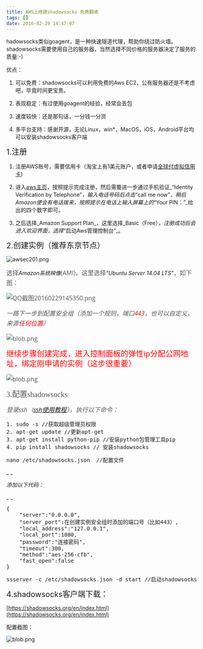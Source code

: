 ```yaml
---
title: AWS上搭建shadowsocks 免费翻墙
tags: []
date: 2016-02-29 14:47:07
---
```


hadowsocks类似goagent，是一种快速隧道代理，帮助你绕过防火墙。shadowsocks需要使用自己的服务器，当然选择不同价格的服务器决定了服务的质量:-)
<!-- more -->
优点：

1.  可以免费：shadowsocks可以利用免费的Aws EC2，公有服务器还是不考虑吧，毕竟时间更宝贵。

2.  表现稳定：有过使用goagent的经验，经常会丢包

3.  速度较快：还是那句话，一分钱一分货

4.  多平台支持：感谢开源，无论Linux，win*，MacOS，iOS，Android平台均可以安装shadowsocks客户端

<span style="font-size: 20px;">1.注册</span>

1.  注册AWS账号，需要信用卡（淘宝上有1美元账户，或者申请[全球付虚拟信用卡](https://www.globalcash.hk/))

2.  进入[aws主页](http://aws.amazon.com/cn/)，按照提示完成注册，然后需要进一步通过手机验证_“Identity Verification by Telephone”_，输入电话号码后点击_“call me now”_，稍后Amazon便会有电话拨来，按照提示在电话上输入屏幕上的_“Your PIN：”_给出的四个数字即可。

3.  之后选择_Amazon Support Plan_，这里选择_Basic（Free）_，注册成功后会进入欢迎界面，选择_“启动Aws管理控制台”_。

<span style="font-size: 20px;"></span><span style="font-size: 20px;">2.创建实例（推荐东京节点）</span>

![awsec201.png](http://www.mandroid.cn/zb_users/upload/2016/02/201602291456728783308021.png "201602291456728783308021.png")

<span style="color: rgb(85, 85, 85); font-family: &#39;Open Sans&#39;; font-size: 16px; line-height: 26px; background-color: rgb(255, 255, 255);">选择</span>_Amazon系统映像_<span style="color: rgb(85, 85, 85); font-family: &#39;Open Sans&#39;; font-size: 16px; line-height: 26px; background-color: rgb(255, 255, 255);">(AMI)，这里选择</span>_“Ubuntu Server 14.04 LTS”_<span style="color: rgb(85, 85, 85); font-family: &#39;Open Sans&#39;; font-size: 16px; line-height: 26px; background-color: rgb(255, 255, 255);">，如下图：</span>

<span style="color: rgb(85, 85, 85); font-family: &#39;Open Sans&#39;; font-size: 16px; line-height: 26px; background-color: rgb(255, 255, 255);">![QQ截图20160229145350.png](http://www.mandroid.cn/zb_users/upload/2016/02/201602291456728851354710.png "201602291456728851354710.png")</span>

<span style="color: rgb(85, 85, 85); font-family: &#39;Open Sans&#39;; font-size: 16px; line-height: 26px; background-color: rgb(255, 255, 255);">
</span>

_<span style="color: rgb(85, 85, 85); font-family: &#39;Open Sans&#39;; font-size: 16px; line-height: 26px; background-color: rgb(255, 255, 255);">一路下一步到配置安全组（添加一个规则，端口<span style="font-family: &#39;Open Sans&#39;; font-size: 16px; line-height: 26px; color: rgb(255, 0, 0); background-color: rgb(255, 255, 255);">443</span>，也可以自定义，来源<span style="font-family: &#39;Open Sans&#39;; font-size: 16px; line-height: 26px; color: rgb(255, 0, 0); background-color: rgb(255, 255, 255);">任何位置</span>）</span>_

<span style="color: rgb(85, 85, 85); font-family: &#39;Open Sans&#39;; font-size: 16px; line-height: 26px; background-color: rgb(255, 255, 255);">
</span>

<span style="color: rgb(85, 85, 85); font-family: &#39;Open Sans&#39;; font-size: 16px; line-height: 26px; background-color: rgb(255, 255, 255);">![blob.png](http://www.mandroid.cn/zb_users/upload/2016/02/201602291456728901300663.png "正在上传...")</span>

<span style="font-family: &#39;Open Sans&#39;; line-height: 26px; color: rgb(255, 0, 0); font-size: 20px; background-color: rgb(255, 255, 255);">继续步骤创建完成，进入控制面板的弹性ip分配公网地址，绑定刚申请的实例（这步很重要）</span>

<span style="font-family: &#39;Open Sans&#39;; font-size: 16px; line-height: 26px; color: rgb(255, 0, 0); background-color: rgb(255, 255, 255);">
</span>

<span style="color: rgb(85, 85, 85); font-family: &#39;Open Sans&#39;; font-size: 16px; line-height: 26px; background-color: rgb(255, 255, 255);">![blob.png](http://www.mandroid.cn/zb_users/upload/2016/02/201602291456729113103878.png "正在上传...")</span>

<span style="color: rgb(85, 85, 85); font-family: &#39;Open Sans&#39;; font-size: 16px; line-height: 26px; background-color: rgb(255, 255, 255);">
</span>

<span style="color: rgb(85, 85, 85); line-height: 26px; font-size: 20px; font-family: &#39;Microsoft YaHei&#39;; background-color: rgb(255, 255, 255);">3.配置shadowsocks</span>

<span style="color: rgb(85, 85, 85); line-height: 26px; font-size: 20px; font-family: &#39;Microsoft YaHei&#39;; background-color: rgb(255, 255, 255);">
</span>

_<span style="color: rgb(85, 85, 85); font-family: &#39;Open Sans&#39;; font-size: 16px; line-height: 26px; background-color: rgb(255, 255, 255);">登录ssh（</span><span style="color: rgb(85, 85, 85); font-family: &#39;Open Sans&#39;; font-size: 16px; line-height: 26px; background-color: rgb(255, 255, 255);">[ssh使用教程](https://docs.aws.amazon.com/zh_cn/console/ec2/instances/connect/docs)），执行以下命令：</span>_
<pre class="brush:cf;toolbar:false">1.&nbsp;sudo&nbsp;-s&nbsp;//获取超级管理员权限
2.&nbsp;apt-get&nbsp;update&nbsp;//更新apt-get
3.&nbsp;apt-get&nbsp;install&nbsp;python-pip&nbsp;//安装python包管理工具pip
4.&nbsp;pip&nbsp;install&nbsp;shadowsocks&nbsp;//&nbsp;安装shadowsocks</pre><pre class="brush:cf;toolbar:false">nano&nbsp;/etc/shadowsocks.json&nbsp;&nbsp;//配置文件</pre>

_
_

_添加以下代码：_

_
_
<pre class="brush:cf;toolbar:false">{
&nbsp;&nbsp;&nbsp;&nbsp;&quot;server&quot;:&quot;0.0.0.0&quot;,
&nbsp;&nbsp;&nbsp;&nbsp;&quot;server_port&quot;:在创建实例安全组时添加的端口号（比如443）,
&nbsp;&nbsp;&nbsp;&nbsp;&quot;local_address&quot;:&quot;127.0.0.1&quot;,
&nbsp;&nbsp;&nbsp;&nbsp;&quot;local_port&quot;:1080,
&nbsp;&nbsp;&nbsp;&nbsp;&quot;password&quot;:&quot;连接密码&quot;,
&nbsp;&nbsp;&nbsp;&nbsp;&quot;timeout&quot;:300,
&nbsp;&nbsp;&nbsp;&nbsp;&quot;method&quot;:&quot;aes-256-cfb&quot;,
&nbsp;&nbsp;&nbsp;&nbsp;&quot;fast_open&quot;:false
}</pre><pre class="brush:cf;toolbar:false">ssserver&nbsp;-c&nbsp;/etc/shadowsocks.json&nbsp;-d&nbsp;start&nbsp;//启动shadowsocks</pre>

<span style="font-size: 20px;">4.shadowsocks客户端下载：</span>

[https://shadowsocks.org/en/index.html](https://shadowsocks.org/en/index.html)

配置截图：

![blob.png](http://www.mandroid.cn/zb_users/upload/2016/02/201602291456738265125261.png "正在上传...")